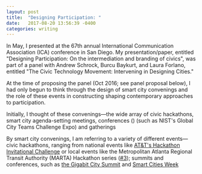 ```yaml
---
layout: post
title:  "Designing Participation: "
date:   2017-08-20 13:56:39 -0400
categories: writing
---
```


In May, I presented at the 67th annual International Communication Association (ICA) conference in San Diego. My presentation/paper, entitled "Designing Participation: On the intermediation and branding of civics", was part of a panel with Andrew Schrock, Burcu Baykurt, and Laura Forlano, entitled "The Civic Technology Movement: Intervening in Designing Cities."

At the time of proposing the panel (Oct 2016; see panel proposal below), I had only begun to think through the design of smart city convenings and the role of these events in constructing shaping contemporary approaches to participation.

Initially, I thought of these convenings&mdash;the wide array of civic hackathons, smart city agenda-setting meetings, conferences () (such as NIST's Global City Teams Challenge Expo) and gatherings

By smart city convenings, I am referring to a variety of different events&mdash;civic hackathons, ranging from national events like [AT&T's Hackathon Invitational Challenge](http://www.webcitation.org/6tA0oS3aQ) or local events like the Metropolitan Atlanta Regional Transit Authority (MARTA) Hackathon series ([#3](http://www.webcitation.org/6tA0yaqoa)); summits and conferences, such as [the Gigabit City Summit](http://www.webcitation.org/6tA1L2e0A) and [Smart Cities Week]()
